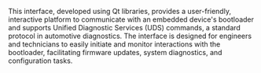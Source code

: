 
This interface, developed using Qt libraries, provides a user-friendly, interactive platform to communicate with an embedded device's bootloader and supports Unified Diagnostic Services (UDS) commands, a standard protocol in automotive diagnostics. The interface is designed for engineers and technicians to easily initiate and monitor interactions with the bootloader, facilitating firmware updates, system diagnostics, and configuration tasks.
